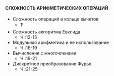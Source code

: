 #### СЛОЖНОСТЬ АРИФМЕТИЧЕСКИХ ОПЕРАЦИЙ

- Сложность операций в кольце вычетов
  * :question:
- Сложность алгоритма Евклида
  * Ч.:12-13
- Модульная арифметика и ее использование
  * Ч.:16-19
- Вычисления с многочленами
  * Ч.:19-21
- Дискретное преобразование Фурье
  * Ч.:21-25
